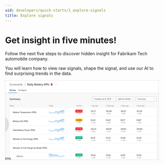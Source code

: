 ```yaml
---
uid: developers/quick-starts/1_explore-signals
title: Explore signals  
---
```


# Get insight in five minutes! 

Follow the next five steps to discover hidden insight for Fabrikam Tech automobile company. 

You will learn how to view raw signals, shape the signal, and use our AI to find surprising trends in the data. 

![Video](dashboard.png)



